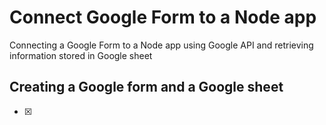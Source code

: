 <!-- @format -->

# Connect Google Form to a Node app

Connecting a Google Form to a Node app using Google API and retrieving information stored in Google sheet

## Creating a Google form and a Google sheet

- [x] 
